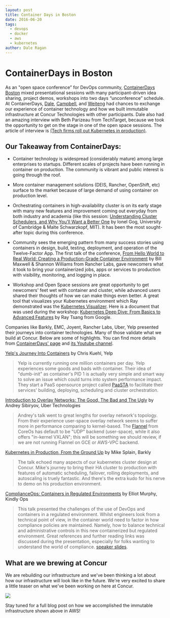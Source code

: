 ```yaml
---
layout: post
title: Container Days in Boston
date: 2016-06-20
tags:
  - devops
  - docker
  - aws
  - kubernetes
author: Dale Ragan
---
```



ContainerDays in Boston
===
As an "open space conference” for DevOps community, [ContainerDays Boston](http://dynamicinfradays.org/events/2016-boston/) mixed presentational sessions with many participant-driven idea sharing, project demos, workshops into two days “unconference” schedule. At ContainerDays, [Dale](https://github.com/dragan), [Campbell](https://github.com/campbellgconcur), and [Weiteng](https://github.com/weitenghuang/) had chances to exchange our experience of container technology and how we built immutable infrastructure at Concur Technologies with other participants. Dale also had an amazing interview with Beth Parizeau from TechTarget, because we took the opportunity to get on the stage in one of the open space sessions. The article of interview is [(Tech firms roll out Kubernetes in production)](http://searchitoperations.techtarget.com/news/450297178/Tech-firms-roll-out-Kubernetes-in-production).  

Our Takeaway from ContainerDays:
---
+ Container technology is widespread (considerably mature) among large enterprises to startups. Different scales of projects have been running in container on production. The community is vibrant and public interest is going through the roof.  

+ More container management solutions (DEIS, Rancher, OpenShift, etc) surface to the market because of large demand of using container on production level.

+ Orchestrating containers in high-availability cluster is on its early stage with many new features and improvement coming out everyday from both industry and academia (like this session: [Understanding Cluster Schedulers, and Why You'll Want a Better One](https://docs.google.com/presentation/d/1LI7rlrij9CmPvkKe2NUbPPY90NnB-Lhqn3ga5b1XZd4/pub?start=false&loop=false) by Ionel Gog, University of Cambridge & Malte Schwarzkopf, MIT). It has been the most sought-after topic during this conference.  

+ Community sees the emerging pattern from many success stories using containers in design, build, testing, deployment, and operation of the Twelve-Factor App. The first talk of the conference, [From Hello World to Real World: Creating a Production-Grade Container Environment](http://www.slideshare.net/ShannonWilliams14/from-hello-world-to-real-world-container-days-boston-2016) by Bill Maxwell & Shannon Williams from Rancher Labs, gave newcomers what it took to bring your containerized jobs, apps or services to production with visibility, monitoring, and logging in place.  

+ Workshop and Open Space sessions are great opportunity to get newcomers' feet wet with container and cluster, while advanced users shared their thoughts of how we can make things even better.
A great tool that visualizes your Kubernetes environment which Ray demonstrated was the [Kubernetes Visualizer](https://github.com/saturnism/gcp-live-k8s-visualizer).
Here is a document that was used during the workshop: [Kubernetes Deep Dive: From Basics to Advanced Features](http://bit.ly/k8s-lab) by Ray Tsang from Google.  

Companies like Barkly, EMC, Joyent, Rancher Labs, Uber, Yelp presented their journeys into container technologies. Many of those validate what we build at Concur. Below are some of highlights. You can find more details from [ContainerDays' page](http://dynamicinfradays.org/events/2016-boston/) and [its Youtube channel](https://www.youtube.com/channel/UCajF7fDWt6cGPQKq5vWg_fg).

[Yelp's Journey Into Containers](https://docs.google.com/presentation/d/1zx5PRuA8WJTL7rL-wCWF-aL6OQnBINg3Oqv7L3FmODc/pub?start=false&loop=false&slide=id.p) by Chris Kuehl, Yelp

> Yelp is currently running one million containers per day. Yelp experiences some goods and bads with container. Their idea of "dumb-init" as container's PID 1 is actually very simple and smart way to solve an issue which could turns into system performance impact. They start a PaaS opensource project called [PaaSTA](https://github.com/yelp/paasta) to facilitate their services' building, deploying, scheduling and cluster orchestration.

[Introduction to Overlay Networks: The Good, The Bad and The Ugly](https://www.dropbox.com/s/5ub3ooxx4e4lt4q/Overlay%20Networks%20%E2%80%93%20Boston%20ContainerDays%202016.pdf?dl=0) by Andrey Sibiryov, Uber Technologies

> Andrey's talk went to great lengths for overlay network's topology. From their experience user-space overlay network seems to suffer more in performance comparing to kernel-based. The [Flannel](https://github.com/coreos/flannel) from CoreOs has default to be "UDP" backend (user-space), while it also offers "in-kernel VXLAN"; this will be something we should review, if we are not running Flannel on GCE or AWS-VPC backend.

[Kubernetes in Production, From the Ground Up](http://www.slideshare.net/mikesplain/container-days-boston-kubernetes-in-production) by Mike Splain, Barkly

> The talk echoed many aspects of our kubernetes cluster design at Concur. Mike's journey to bring their HA cluster to production with features of automatic scheduling, failover, rolling deployments, and autoscaling is truely fantastic. And there's the extra kudo for his nerve to demo on his production environment.

[ComplianceOps: Containers in Regulated Environments](http://dynamicinfradays.org/events/2016-boston/programme.html#compliance) by Elliot Murphy, Kindly Ops

> This talk presented the challenges of the use of DevOps and containers in a regulated environment. Whilst engineers look from a technical point of view, in the container world need to factor in how compliance policies are maintained. Namely, how to balance technical and administrative controls in this new containerized but regulated environment.
Great references and further reading links was discussed during the presentation, especially for folks wanting to understand the world of compliance. [speaker slides](https://speakerdeck.com/statik/complianceops-containers-in-regulated-environments).

What are we brewing at Concur
---

We are rebuilding our infrastructure and we've been thinking a lot about how our infrastructure will look like in the future. We're very excited to share a little teaser on what we've been working on here at Concur.

<img src="{{ site.baseurl }}/blog/images/aws-immutable-infrastructure.png" />

Stay tuned for a full blog post on how we accomplished the immutable infrastructure shown above in AWS!
